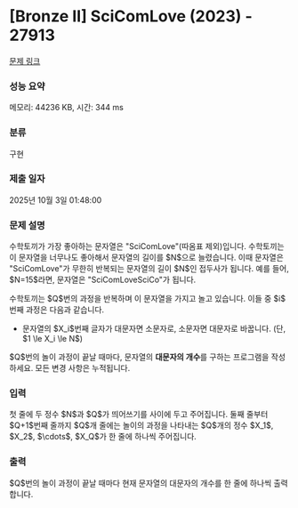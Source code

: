 # [Bronze II] SciComLove (2023) - 27913 

[문제 링크](https://www.acmicpc.net/problem/27913) 

### 성능 요약

메모리: 44236 KB, 시간: 344 ms

### 분류

구현

### 제출 일자

2025년 10월 3일 01:48:00

### 문제 설명

<p>수학토끼가 가장 좋아하는 문자열은 "SciComLove"(따옴표 제외)입니다. 수학토끼는 이 문자열을 너무나도 좋아해서 문자열의 길이를 $N$으로 늘렸습니다. 이때 문자열은 "SciComLove"가 무한히 반복되는 문자열의 길이 $N$인 접두사가 됩니다. 예를 들어, $N=15$라면, 문자열은 "SciComLoveSciCo"가 됩니다.</p>

<p>수학토끼는 $Q$번의 과정을 반복하며 이 문자열을 가지고 놀고 있습니다. 이들 중 $i$ 번째 과정은 다음과 같습니다.</p>

<ul>
	<li>문자열의 $X_i$번째 글자가 대문자면 소문자로, 소문자면 대문자로 바꿉니다. (단, $1 \le X_i \le N$)</li>
</ul>

<p>$Q$번의 놀이 과정이 끝날 때마다, 문자열의 <strong>대문자의 개수</strong>를 구하는 프로그램을 작성하세요. 모든 변경 사항은 누적됩니다.</p>

### 입력 

 <p>첫 줄에 두 정수 $N$과 $Q$가 띄어쓰기를 사이에 두고 주어집니다. 둘째 줄부터 $Q+1$번째 줄까지 $Q$개 줄에는 놀이의 과정을 나타내는 $Q$개의 정수 $X_1$, $X_2$, $\cdots$, $X_Q$가 한 줄에 하나씩 주어집니다.</p>

### 출력 

 <p>$Q$번의 놀이 과정이 끝날 때마다 현재 문자열의 대문자의 개수를 한 줄에 하나씩 출력합니다.</p>

